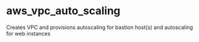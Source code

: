 # aws_vpc_auto_scaling
Creates VPC and provisions autoscaling for bastion host(s) and autoscaling for web instances
